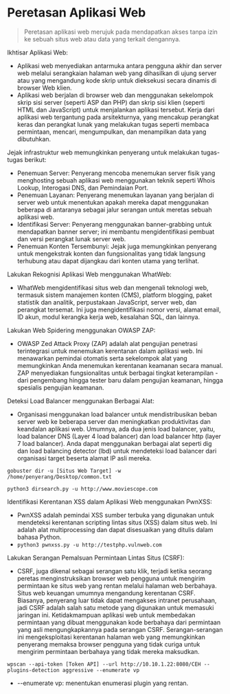 # Peretasan Aplikasi Web
> Peretasan aplikasi web merujuk pada mendapatkan akses tanpa izin ke sebuah situs web atau data yang terkait dengannya.

Ikhtisar Aplikasi Web:
- Aplikasi web menyediakan antarmuka antara pengguna akhir dan server web melalui serangkaian halaman web yang dihasilkan di ujung server atau yang mengandung kode skrip untuk dieksekusi secara dinamis di browser Web klien.
- Aplikasi web berjalan di browser web dan menggunakan sekelompok skrip sisi server (seperti ASP dan PHP) dan skrip sisi klien (seperti HTML dan JavaScript) untuk menjalankan aplikasi tersebut. Kerja dari aplikasi web tergantung pada arsitekturnya, yang mencakup perangkat keras dan perangkat lunak yang melakukan tugas seperti membaca permintaan, mencari, mengumpulkan, dan menampilkan data yang dibutuhkan.

Jejak infrastruktur web memungkinkan penyerang untuk melakukan tugas-tugas berikut:
- Penemuan Server: Penyerang mencoba menemukan server fisik yang menghosting sebuah aplikasi web menggunakan teknik seperti Whois Lookup, Interogasi DNS, dan Pemindaian Port.
- Penemuan Layanan: Penyerang menemukan layanan yang berjalan di server web untuk menentukan apakah mereka dapat menggunakan beberapa di antaranya sebagai jalur serangan untuk meretas sebuah aplikasi web.
- Identifikasi Server: Penyerang menggunakan banner-grabbing untuk mendapatkan banner server; ini membantu mengidentifikasi pembuat dan versi perangkat lunak server web.
- Penemuan Konten Tersembunyi: Jejak juga memungkinkan penyerang untuk mengekstrak konten dan fungsionalitas yang tidak langsung terhubung atau dapat dijangkau dari konten utama yang terlihat.

Lakukan Rekognisi Aplikasi Web menggunakan WhatWeb:
- WhatWeb mengidentifikasi situs web dan mengenali teknologi web, termasuk sistem manajemen konten (CMS), platform blogging, paket statistik dan analitik, perpustakaan JavaScript, server web, dan perangkat tersemat. Ini juga mengidentifikasi nomor versi, alamat email, ID akun, modul kerangka kerja web, kesalahan SQL, dan lainnya.

Lakukan Web Spidering menggunakan OWASP ZAP:
- OWASP Zed Attack Proxy (ZAP) adalah alat pengujian penetrasi terintegrasi untuk menemukan kerentanan dalam aplikasi web. Ini menawarkan pemindai otomatis serta sekelompok alat yang memungkinkan Anda menemukan kerentanan keamanan secara manual. ZAP menyediakan fungsionalitas untuk berbagai tingkat keterampilan - dari pengembang hingga tester baru dalam pengujian keamanan, hingga spesialis pengujian keamanan.

Deteksi Load Balancer menggunakan Berbagai Alat:
- Organisasi menggunakan load balancer untuk mendistribusikan beban server web ke beberapa server dan meningkatkan produktivitas dan keandalan aplikasi web. Umumnya, ada dua jenis load balancer, yaitu, load balancer DNS (Layer 4 load balancer) dan load balancer http (layer 7 load balancer). Anda dapat menggunakan berbagai alat seperti dig dan load balancing detector (lbd) untuk mendeteksi load balancer dari organisasi target beserta alamat IP asli mereka.

`gobuster dir -u [Situs Web Target] -w /home/penyerang/Desktop/common.txt`

`python3 dirsearch.py -u http://www.moviescope.com`

Identifikasi Kerentanan XSS dalam Aplikasi Web menggunakan PwnXSS:
- PwnXSS adalah pemindai XSS sumber terbuka yang digunakan untuk mendeteksi kerentanan scripting lintas situs (XSS) dalam situs web. Ini adalah alat multiprocessing dan dapat disesuaikan yang ditulis dalam bahasa Python.
- ` python3 pwnxss.py -u http://testphp.vulnweb.com `

Lakukan Serangan Pemalsuan Permintaan Lintas Situs (CSRF):
- CSRF, juga dikenal sebagai serangan satu klik, terjadi ketika seorang peretas menginstruksikan browser web pengguna untuk mengirim permintaan ke situs web yang rentan melalui halaman web berbahaya. Situs web keuangan umumnya mengandung kerentanan CSRF. Biasanya, penyerang luar tidak dapat mengakses intranet perusahaan, jadi CSRF adalah salah satu metode yang digunakan untuk memasuki jaringan ini. Ketidakmampuan aplikasi web untuk membedakan permintaan yang dibuat menggunakan kode berbahaya dari permintaan yang asli mengungkapkannya pada serangan CSRF. Serangan-serangan ini mengeksploitasi kerentanan halaman web yang memungkinkan penyerang memaksa browser pengguna yang tidak curiga untuk mengirim permintaan berbahaya yang tidak mereka maksudkan.

`wpscan --api-token [Token API] --url http://10.10.1.22:8080/CEH --plugins-detection aggressive --enumerate vp `

- --enumerate vp: menentukan enumerasi plugin yang rentan.
